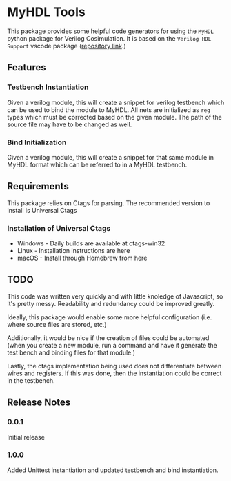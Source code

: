 # MyHDL Tools

This package provides some helpful code generators for using the `MyHDL` python package for Verilog Cosimulation. It is based on the `Verilog HDL Support` vscode package ([repository link](https://github.com/mshr-h/vscode-verilog-hdl-support).)

## Features

### Testbench Instantiation

Given a verilog module, this will create a snippet for verilog testbench which can be used to bind the module to MyHDL. All nets are initialized as `reg` types which must be corrected based on the given module. The path of the source file may have to be changed as well.

### Bind Initialization

Given a verilog module, this will create a snippet for that same module in MyHDL format which can be referred to in a MyHDL testbench.

## Requirements

This package relies on Ctags for parsing. The recommended version to install is Universal Ctags

### Installation of Universal Ctags

- Windows - Daily builds are available at ctags-win32
- Linux - Installation instructions are here
- macOS - Install through Homebrew from here

## TODO

This code was written very quickly and with little knoledge of Javascript, so it's pretty messy. Readability and redundancy could be improved greatly.

Ideally, this package would enable some more helpful configuration (i.e. where source files are stored, etc.)

Additionally, it would be nice if the creation of files could be automated (when you create a new module, run a command and have it generate the test bench and binding files for that module.)

Lastly, the ctags implementation being used does not differentiate between wires and registers. If this was done, then the instantiation could be correct in the testbench.

## Release Notes

### 0.0.1

Initial release

### 1.0.0

Added Unittest instantiation and updated testbench and bind instantiation.
